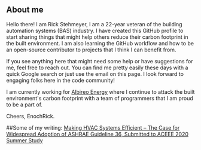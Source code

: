 ## About me

Hello there!  I am Rick Stehmeyer, I am a 22-year veteran of the building automation systems (BAS) industry.  I have created this GitHub profile to start sharing things that might help others reduce their carbon footprint in the built environment. I am also learning the GitHub workflow and how to be an open-source contributor to projects that I think I can benefit from. 

If you see anything here that might need some help or have suggestions for me, feel free to reach out.  You can find me pretty easily these days with a quick Google search or just use the email on this page.  I look forward to engaging folks here in the code community! 

I am currently working for [Albireo Energy](https://www.albireoenergy.com/solutions/beyond-analytics/) where I continue to attack the built environment's carbon footprint with a team of programmers that I am proud to be a part of. 

Cheers, EnochRick. 


##Some of my writing:
[Making HVAC Systems Efficient – The Case for Widespread Adoption of ASHRAE Guideline 36, Submitted to ACEEE 2020 Summer Study](https://www.linkedin.com/pulse/making-hvac-systems-efficient-case-widespread-ashrae-36-stehmeyer/)
